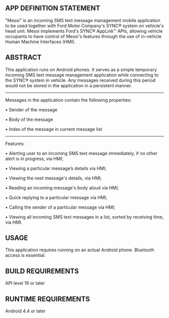 APP DEFINITION STATEMENT
--
"Messi" is an incoming SMS text message management mobile application to be used together with Ford Motor Company's SYNC® system on vehicle's head unit.
Messi implements Ford's SYNC® AppLink™ APIs, allowing vehicle occupants to have control of Messi's features through the use of in-vehicle Human Machine Interfaces (HMI).

ABSTRACT
--
This application runs on Android phones.
It serves as a simple temporary incoming SMS text message management application while connecting to the SYNC® system in vehicle. Any messages received during this period would not be stored in the application in a persistent manner.

********************
Messages in the application contain the following properties:

• Sender of the message

• Body of the message

• Index of the message in current message list

********************
Features: 


• Alerting user to an incoming SMS text message immediately, if no other alert is in progress, via HMI;

• Viewing a particular message’s details via HMI;

• Viewing the next message's details, via HMI;

• Reading an incoming message's body aloud via HMI;

• Quick replying to a particular message via HMI;

• Calling the sender of a particular message via HMI;

• Viewing all incoming SMS text messages in a list, sorted by receiving time, via HMI.

USAGE
---
This application requires running on an actual Android phone. Bluetooth access is essential.

BUILD REQUIREMENTS
---
API level 19 or later


RUNTIME REQUIREMENTS
---
Android 4.4 or later
